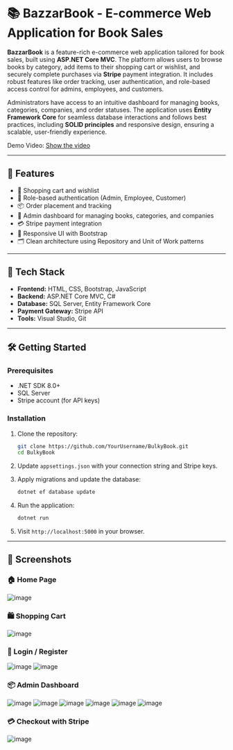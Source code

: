 
# 📚 BazzarBook - E-commerce Web Application for Book Sales

**BazzarBook** is a feature-rich e-commerce web application tailored for book sales, built using **ASP.NET Core MVC**. The platform allows users to browse books by category, add items to their shopping cart or wishlist, and securely complete purchases via **Stripe** payment integration. It includes robust features like order tracking, user authentication, and role-based access control for admins, employees, and customers.

Administrators have access to an intuitive dashboard for managing books, categories, companies, and order statuses. The application uses **Entity Framework Core** for seamless database interactions and follows best practices, including **SOLID principles** and responsive design, ensuring a scalable, user-friendly experience.

Demo Video: <a href="https://drive.google.com/file/d/1ziIP2U1J6Ngh73LfM5e9XRR_6Setd2kQ/view?usp=sharing">
    Show the video 
  </a>

---

## 🚀 Features

- 🛒 Shopping cart and wishlist
- 🔐 Role-based authentication (Admin, Employee, Customer)
- 📦 Order placement and tracking
- 🧾 Admin dashboard for managing books, categories, and companies
- 💳 Stripe payment integration
- 📱 Responsive UI with Bootstrap
- 🗂️ Clean architecture using Repository and Unit of Work patterns

---

## 🧰 Tech Stack

- **Frontend:** HTML, CSS, Bootstrap, JavaScript
- **Backend:** ASP.NET Core MVC, C#
- **Database:** SQL Server, Entity Framework Core
- **Payment Gateway:** Stripe API
- **Tools:** Visual Studio, Git

---

## 🛠️ Getting Started

### Prerequisites

- .NET SDK 8.0+
- SQL Server
- Stripe account (for API keys)

### Installation

1. Clone the repository:
   ```bash
   git clone https://github.com/YourUsername/BulkyBook.git
   cd BulkyBook
   ```

2. Update `appsettings.json` with your connection string and Stripe keys.

3. Apply migrations and update the database:
   ```bash
   dotnet ef database update
   ```

4. Run the application:
   ```bash
   dotnet run
   ```

5. Visit `http://localhost:5000` in your browser.

---

## 📸 Screenshots

### 🏠 Home Page  

![image](https://github.com/user-attachments/assets/3c9614c3-976a-4ffc-b7b9-23bd5eb6766e)


### 🛍️ Shopping Cart  

![image](https://github.com/user-attachments/assets/983f68f8-538d-4daa-960d-4ed40c5cdfb9)

### 🔐 Login / Register  

![image](https://github.com/user-attachments/assets/eceda6dd-d758-4e5f-aa65-9a17baf7348f)
![image](https://github.com/user-attachments/assets/7a01deac-e413-4d9e-8354-ff722a02e5d7)

### 📦 Admin Dashboard  
![image](https://github.com/user-attachments/assets/8e34415d-c8fa-43dc-a548-79558807bdfa)
![image](https://github.com/user-attachments/assets/0e7d84ff-7bcd-4a5d-938a-b6a0498a9e7a)
![image](https://github.com/user-attachments/assets/1e073856-3031-44f6-89b0-9ef0af766da1)
![image](https://github.com/user-attachments/assets/095bd196-07f8-4f60-a9b0-59ceafa9fd02)
![image](https://github.com/user-attachments/assets/06746707-0082-4f0f-a03e-8892b2612fcd)
![image](https://github.com/user-attachments/assets/a5bd37f0-e768-4b68-ad90-fb3e7258b467)

### 💳 Checkout with Stripe  

![image](https://github.com/user-attachments/assets/388d6f99-e0b1-4aed-b049-2d32dad6d7c5)


